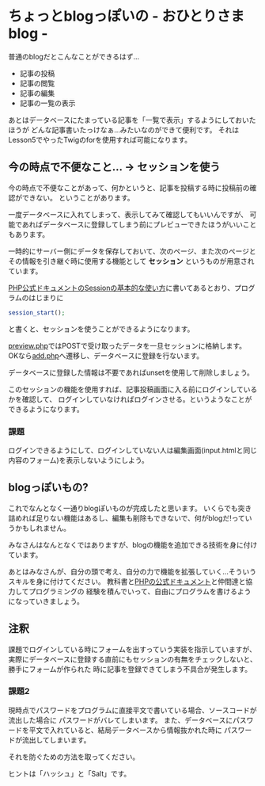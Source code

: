ちょっとblogっぽいの - おひとりさまblog -
======================================

普通のblogだとこんなことができるはず…

* 記事の投稿
* 記事の閲覧
* 記事の編集
* 記事の一覧の表示

あとはデータベースにたまっている記事を「一覧で表示」するようにしておいたほうが
どんな記事書いたっけなぁ…みたいなのができて便利です。
それはLesson5でやったTwigのforを使用すれば可能になります。

今の時点で不便なこと… → セッションを使う
----------------------------------------

今の時点で不便なことがあって、何かというと、記事を投稿する時に投稿前の確認ができない。
ということがあります。

一度データベースに入れてしまって、表示してみて確認してもいいんですが、
可能であればデータベースに登録してしまう前にプレビューできたほうがいいこともあります。

一時的にサーバー側にデータを保存しておいて、次のページ、また次のページと
その情報を引き継ぐ時に使用する機能として **セッション** というものが用意されています。

[PHP公式ドキュメントのSessionの基本的な使い方](http://php.net/manual/ja/session.examples.basic.php)に書いてあるとおり、プログラムのはじまりに

```php
session_start();
```
と書くと、セッションを使うことができるようになります。

[preview.php](preview.php)ではPOSTで受け取ったデータを一旦セッションに格納します。
OKなら[add.php](add.php)へ遷移し、データベースに登録を行ないます。

データベースに登録した情報は不要であればunsetを使用して削除しましょう。

このセッションの機能を使用すれば、記事投稿画面に入る前にログインしているかを確認して、
ログインしていなければログインさせる。というようなことができるようになります。

### 課題

ログインできるようにして、ログインしていない人は編集画面(input.htmlと同じ内容のフォーム)を表示しないようにしよう。

blogっぽいもの?
--------------------------

これでなんとなく一通りblogぽいものが完成したと思います。
いくらでも突き詰めれば足りない機能はあるし、編集も削除もできないで、何がblogだ!っていうかもしれません。

みなさんはなんとなくではありますが、blogの機能を追加できる技術を身に付けています。

あとはみなさんが、自分の頭で考え、自分の力で機能を拡張していく…そういうスキルを身に付けてください。
教科書と[PHPの公式ドキュメント](http://php.net/manual/ja/)と仲間達と協力してプログラミングの
経験を積んでいって、自由にプログラムを書けるようになっていきましょう。

注釈
-----------------------

課題でログインしている時にフォームを出すっていう実装を指示していますが、
実際にデータベースに登録する直前にもセッションの有無をチェックしないと、勝手にフォームが作られた
時に記事を登録できてしまう不具合が発生します。

### 課題2

現時点でパスワードをプログラムに直接平文で書いている場合、ソースコードが流出した場合に
パスワードがバレてしまいます。
また、データベースにパスワードを平文で入れていると、結局データベースから情報抜かれた時に
パスワードが流出してしまいます。

それを防ぐための方法を取ってください。

ヒントは「ハッシュ」と「Salt」です。
